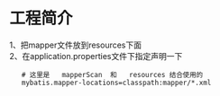 # 工程简介

1、把mapper文件放到resources下面\
2、在application.properties文件下指定声明一下

```#mybatis 的 mapper 文件搬家之后需要指定位置,
   # 这里是   mapperScan  和   resources 结合使用的
   mybatis.mapper-locations=classpath:mapper/*.xml
```


